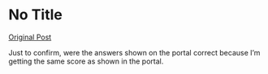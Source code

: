 # No Title

[Original Post](https://discourse.onlinedegree.iitm.ac.in/t/169283/46)

<p>Just to confirm, were the answers shown on the portal correct because I’m getting the same score as shown in the portal.</p>